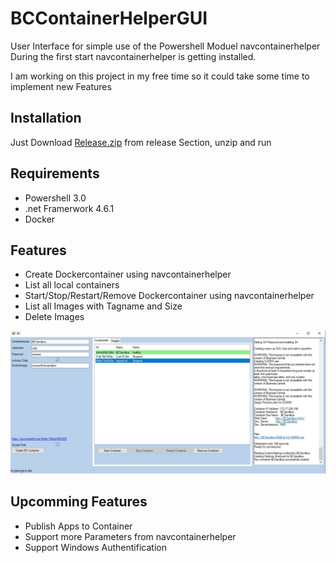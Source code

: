 # BCContainerHelperGUI
User Interface for simple use of the Powershell Moduel navcontainerhelper
During the first start navcontainerhelper is getting installed. 

I am working on this project in my free time so it could take some time to implement new Features

## Installation
Just Download [Release.zip](../../releases/download/v1.0.0.1/Release.zip) from release Section, unzip and run

## Requirements
* Powershell 3.0
* .net Framerwork 4.6.1
* Docker 

## Features
* Create Dockercontainer using navcontainerhelper
* List all local containers
* Start/Stop/Restart/Remove Dockercontainer using navcontainerhelper
* List all Images with Tagname and Size
* Delete Images

![GUI](Images/Screenshot-1.jpg)

## Upcomming Features
* Publish Apps to Container
* Support more Parameters from navcontainerhelper
* Support Windows Authentification

